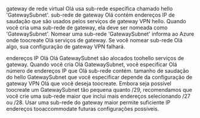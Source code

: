 gateway de rede virtual Olá usa sub-rede específica chamado hello 'GatewaySubnet'. sub-rede de gateway Olá contém endereços IP de saudação que são usados pelos serviços de gateway VPN hello. Quando você cria uma sub-rede de gateway, ela deve ser nomeada como 'GatewaySubnet'.  Nomear uma sub-rede 'GatewaySubnet' informa ao Azure onde toocreate Olá serviços de gateway. Se você nomear sub-rede Olá algo, sua configuração de gateway VPN falhará.

endereços IP Olá Olá GatewaySubnet são alocados toohello serviços de gateway. Quando você cria Olá GatewaySubnet, você especificar Olá número de endereços IP que Olá sub-rede contém. tamanho de saudação do hello GatewaySubnet que você especificar depende da configuração de gateway VPN Olá que você deseja toocreate. Embora seja possível toocreate um GatewaySubnet tão pequena quanto /29, recomendamos que você crie uma sub-rede maior que inclui mais endereços selecionando /27 ou /28. Usar uma sub-rede do gateway maior permite suficiente IP endereços tooaccommodate futuras configurações possíveis.
